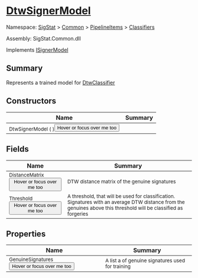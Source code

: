 # [DtwSignerModel](./DtwSignerModel.md)

Namespace: [SigStat]() > [Common](./../../README.md) > [PipelineItems]() > [Classifiers](./README.md)

Assembly: SigStat.Common.dll

Implements [ISignerModel](./../../Pipeline/ISignerModel.md)

## Summary
Represents a trained model for [DtwClassifier](https://github.com/hargitomi97/sigstat/blob/master/docs/md/SigStat/Common/PipelineItems/Classifiers/DtwClassifier.md)

## Constructors

| Name | Summary | 
| --- | --- | 
| <sub>DtwSignerModel (  )</sub><button style="pointer-events: none;">Hover or focus over me too</button>| <sub></sub>| <br>


## Fields

| Name | Summary | 
| --- | --- | 
| <sub>DistanceMatrix</sub><button style="pointer-events: none;">Hover or focus over me too</button>| <sub>DTW distance matrix of the genuine signatures</sub>| <br>
| <sub>Threshold</sub><button style="pointer-events: none;">Hover or focus over me too</button>| <sub>A threshold, that will be used for classification. Signatures with  an average DTW distance from the genuines above this threshold will  be classified as forgeries</sub>| <br>


## Properties

| Name | Summary | 
| --- | --- | 
| <sub>GenuineSignatures</sub><button style="pointer-events: none;">Hover or focus over me too</button>| <sub>A list a of genuine signatures used for training</sub>| <br>


